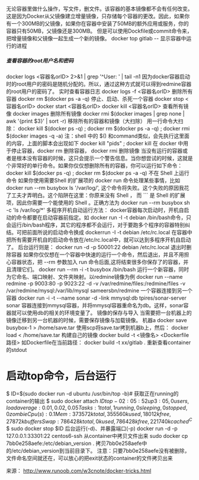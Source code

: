 无论容器里做什么操作，写文件，删文件。该容器的基本镜像都不会有任何改变。这是因为Docker从父镜像建立增量镜像，只存储每个容器的更改。因此，如果你有一个300MB的父镜像，如果你在容器中安装了50MB的额外应用或服务，你的容器只有50MB，父镜像还是300MB。 但是可以使用Dockfile或commit命令来，把增量镜像和父镜像一起生成一个新的镜像。
docker top gitlab -- 显示容器中运行的进程
##### 查看容器的root用户名和密码
docker logs <容器名orID> 2>&1 | grep '^User: ' | tail -n1
因为docker容器启动时的root用户的密码是随机分配的。所以，通过这种方式就可以得到redmine容器的root用户的密码了。
实时查看容器日志
docker logs -f <容器名orID>
删除所有容器
docker rm $(docker ps -a -q)
停止、启动、杀死一个容器
docker stop <容器名orID>
docker start <容器名orID>
docker kill <容器名orID>
查看所有镜像
docker images
删除所有镜像
docker rmi $(docker images | grep none | awk '{print $3}' | sort -r)
移除所有的容器和镜像（大扫除）
用一行命令大扫除：
docker kill $(docker ps -q) ; docker rm $(docker ps -a -q) ; docker rmi $(docker images -q -a)
注：shell 中的 $() 和command类似，会先执行这里面的内容，上面的脚本会出现如下 docker kill "pids" ; docker kill 在 docker 中用于停止容器，docker rm 删除容器， docker rmi 删除镜像
当没有运行的容器或者是根本没有容器的时候，这只会提示一个警告信息。当你想尝试的时候，这就是个非常好的单行命令。如果你仅仅想删除所有的容器，你可以运行如下命令：
docker kill $(docker ps -q) ; docker rm $(docker ps -a -q) 
不在 Shell 上运行命令
如果你使用需要Shell 的扩展项的 docker run 命令处理某些事情，比如 docker run --rm busybox ls '/var/log/', 这个命令将失败。这个失败的原因我花了工夫才弄明白。这个陷阱在这里：你原来没有 Shell ， 而 ``` 是 Shell 的扩展项，因此你需要一个能使用的 Shell 。正确方法为
docker run --rm busybox sh -c 'ls /var/log/*'
多程序开机自动运行方法：
docker容器每次启动时，开机自启动的命令都要在启动容器前指定。如 docker run -I -t debian /bin/bash命令，只会运行/bin/bash程序，其它的程序都不会运行，对于要跑多个程序的容器特别纠结。可把前面所说的启动命令换成
dockerrun -I -t debian /etc/rc.local
在容器中把所有需要开机自的启动命令放在/etc/rc.local中，就可以达到多程序开机自启动了。
后台运行则是：
docker run -d -p 50001:22 debian /etc/rc.local
退出时删除容器
如果你仅仅想在一个容器中快速的运行一个命令，然后退出，并且不用担心容器状态，把 --rm 参数加入 run 命令后面,这将结束很多你保存了的容器，并且清理它们。
docker run --rm -i -t busybox /bin/bash
运行一个新容器，同时为它命名、端口映射、文件夹映射。以redmine镜像为例
docker run --name redmine -p 9003:80 -p 9023:22 -d -v /var/redmine/files:/redmine/files -v /var/redmine/mysql:/var/lib/mysql sameersbn/redmine
一个容器连接到另一个容器
docker run -i -t --name sonar -d -link mmysql:db   tpires/sonar-server
sonar
容器连接到mmysql容器，并将mmysql容器重命名为db。这样，sonar容器就可以使用db的相关的环境变量了。
镜像的保存与导入
当需要把一台机器上的镜像迁移到另一台机器的时候，需要保存镜像与加载镜像。 机器a
docker save busybox-1 > /home/save.tar
使用scp将save.tar拷到机器b上，然后：
docker load < /home/save.tar
构建自己的镜像
docker build -t <镜像名> <Dockerfile路径>
如Dockerfile在当前路径：
docker build -t xx/gitlab .
重新查看container的stdout
# 启动top命令，后台运行
$ ID=$(sudo docker run -d ubuntu /usr/bin/top -b)# 获取正在running的container的输出
$ sudo docker attach $ID
top - 02:05:52 up  3:05,  0 users,  load average: 0.01, 0.02, 0.05Tasks:   1 total,   1 running,   0 sleeping,   0 stopped,   0 zombie
Cpu(s):  0.1%us,  0.2%sy,  0.0%ni, 99.7%id,  0.0%wa,  0.0%hi,  0.0%si,  0.0%st
Mem:    373572k total,   355560k used,    18012k free,    27872k buffers
Swap:   786428k total,        0k used,   786428k free,   221740k cached
^C$
$ sudo docker stop $ID
后台运行(-d)、并暴露端口(-p)
docker run -d -p 127.0.0.1:33301:22 centos6-ssh
从container中拷贝文件出来
sudo docker cp 7bb0e258aefe:/etc/debian_version .
拷贝7bb0e258aefe中的/etc/debian_version到当前目录下。
注意：只要7bb0e258aefe没有被删除，文件命名空间就还在，可以放心的把exit状态的container的文件拷贝出来

来源： http://www.runoob.com/w3cnote/docker-tricks.html
